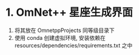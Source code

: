 # 1. OmNet++ 星座生成界面

1. 将其放在 OmnetppProjects 同等级目录下
2. 使用 conda 创建虚拟环境, 安装依赖在 resources/dependencies/requirements.txt 之中